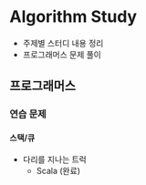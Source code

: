 # Algorithm Study

* 주제별 스터디 내용 정리
* 프로그래머스 문제 풀이

## 프로그래머스
### 연습 문제
#### 스택/큐
* 다리를 지나는 트럭
  * Scala (완료)
